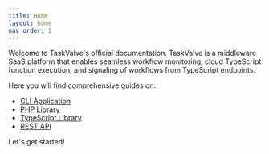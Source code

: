 ```yaml
---
title: Home
layout: home
nav_order: 1
---
```


Welcome to TaskValve's official documentation. TaskValve is a middleware SaaS platform that enables seamless workflow monitoring, cloud TypeScript function execution, and signaling of workflows from TypeScript endpoints.

Here you will find comprehensive guides on:

- [CLI Application](/cli)
- [PHP Library](/PHP)
- [TypeScript Library](/library)
- [REST API](/api)

Let's get started!
